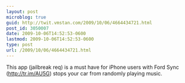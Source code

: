 ```yaml
---
layout: post
microblog: true
guid: http://twit.vmstan.com/2009/10/06/4664434721.html
post_id: 3050007
date: 2009-10-06T14:52:53-0600
lastmod: 2009-10-06T14:52:53-0600
type: post
url: /2009/10/06/4664434721.html
---
```

This app (jailbreak req) is a must have for iPhone users with Ford Sync (http://tr.im/AU5G) stops your car from randomly playing music.
